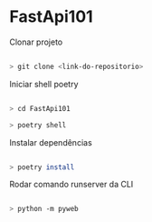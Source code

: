 # FastApi101


Clonar projeto

```bash

> git clone <link-do-repositorio>

```

Iniciar shell poetry

```bash

> cd FastApi101

> poetry shell

```

Instalar dependências

```bash

> poetry install

```

Rodar comando runserver da CLI

```bash

> python -m pyweb

```
